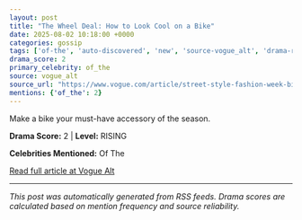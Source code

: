 ```yaml
---
layout: post
title: "The Wheel Deal: How to Look Cool on a Bike"
date: 2025-08-02 10:18:00 +0000
categories: gossip
tags: ['of-the', 'auto-discovered', 'new', 'source-vogue_alt', 'drama-rising']
drama_score: 2
primary_celebrity: of_the
source: vogue_alt
source_url: "https://www.vogue.com/article/street-style-fashion-week-biking-fashion-copenhagen"
mentions: {'of_the': 2}
---
```


Make a bike your must-have accessory of the season.

**Drama Score:** 2 | **Level:** RISING

**Celebrities Mentioned:** Of The

[Read full article at Vogue Alt](https://www.vogue.com/article/street-style-fashion-week-biking-fashion-copenhagen)

---
*This post was automatically generated from RSS feeds. Drama scores are calculated based on mention frequency and source reliability.*
